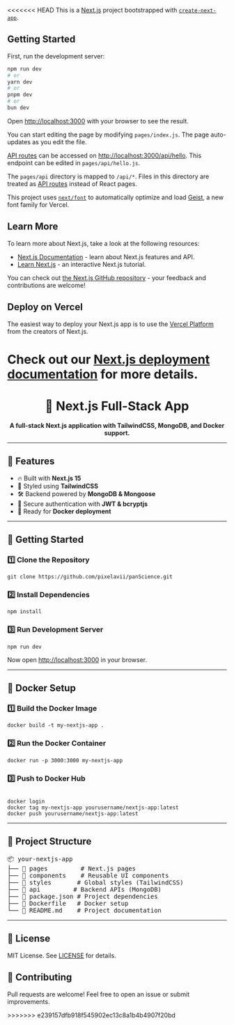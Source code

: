 <<<<<<< HEAD
This is a [Next.js](https://nextjs.org) project bootstrapped with [`create-next-app`](https://nextjs.org/docs/pages/api-reference/create-next-app).

## Getting Started

First, run the development server:

```bash
npm run dev
# or
yarn dev
# or
pnpm dev
# or
bun dev
```

Open [http://localhost:3000](http://localhost:3000) with your browser to see the result.

You can start editing the page by modifying `pages/index.js`. The page auto-updates as you edit the file.

[API routes](https://nextjs.org/docs/pages/building-your-application/routing/api-routes) can be accessed on [http://localhost:3000/api/hello](http://localhost:3000/api/hello). This endpoint can be edited in `pages/api/hello.js`.

The `pages/api` directory is mapped to `/api/*`. Files in this directory are treated as [API routes](https://nextjs.org/docs/pages/building-your-application/routing/api-routes) instead of React pages.

This project uses [`next/font`](https://nextjs.org/docs/pages/building-your-application/optimizing/fonts) to automatically optimize and load [Geist](https://vercel.com/font), a new font family for Vercel.

## Learn More

To learn more about Next.js, take a look at the following resources:

- [Next.js Documentation](https://nextjs.org/docs) - learn about Next.js features and API.
- [Learn Next.js](https://nextjs.org/learn-pages-router) - an interactive Next.js tutorial.

You can check out [the Next.js GitHub repository](https://github.com/vercel/next.js) - your feedback and contributions are welcome!

## Deploy on Vercel

The easiest way to deploy your Next.js app is to use the [Vercel Platform](https://vercel.com/new?utm_medium=default-template&filter=next.js&utm_source=create-next-app&utm_campaign=create-next-app-readme) from the creators of Next.js.

Check out our [Next.js deployment documentation](https://nextjs.org/docs/pages/building-your-application/deploying) for more details.
=======
<h1 align="center">🚀 Next.js Full-Stack App</h1>

<p align="center">
  <strong>A full-stack Next.js application with TailwindCSS, MongoDB, and Docker support.</strong>
</p>

---

<h2>📌 Features</h2>
<ul>
  <li>🔥 Built with <strong>Next.js 15</strong></li>
  <li>🎨 Styled using <strong>TailwindCSS</strong></li>
  <li>🛠️ Backend powered by <strong>MongoDB & Mongoose</strong></li>
  <li>🔐 Secure authentication with <strong>JWT & bcryptjs</strong></li>
  <li>🐳 Ready for <strong>Docker deployment</strong></li>
</ul>

---

<h2>🚀 Getting Started</h2>

<h3>1️⃣ Clone the Repository</h3>
<pre><code>git clone https://github.com/pixelavii/panScience.git</code></pre>

<h3>2️⃣ Install Dependencies</h3>
<pre><code>npm install</code></pre>

<h3>3️⃣ Run Development Server</h3>
<pre><code>npm run dev</code></pre>
<p>Now open <a href="http://localhost:3000">http://localhost:3000</a> in your browser.</p>

---

<h2>🐳 Docker Setup</h2>

<h3>1️⃣ Build the Docker Image</h3>
<pre><code>docker build -t my-nextjs-app .</code></pre>

<h3>2️⃣ Run the Docker Container</h3>
<pre><code>docker run -p 3000:3000 my-nextjs-app</code></pre>

<h3>3️⃣ Push to Docker Hub</h3>
<pre><code>
docker login
docker tag my-nextjs-app yourusername/nextjs-app:latest
docker push yourusername/nextjs-app:latest</code></pre>

---

<h2>📂 Project Structure</h2>
<pre>
📦 your-nextjs-app
├── 📁 pages         # Next.js pages
├── 📁 components    # Reusable UI components
├── 📁 styles       # Global styles (TailwindCSS)
├── 📁 api         # Backend APIs (MongoDB)
├── 📄 package.json # Project dependencies
├── 📄 Dockerfile   # Docker setup
└── 📄 README.md    # Project documentation
</pre>

---

<h2>📜 License</h2>
<p>MIT License. See <a href="LICENSE">LICENSE</a> for details.</p>

<h2>🙌 Contributing</h2>
<p>Pull requests are welcome! Feel free to open an issue or submit improvements.</p>
>>>>>>> e239157dfb918f545902ec13c8a1b4b4907f20bd
